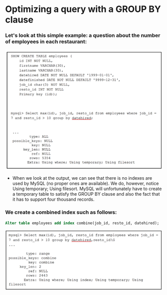 # Optimizing a query with a GROUP BY clause
### Let's look at this simple example: a question about the number of employees in each restaurant:
![alt text](1.png)
- When we look at the output, we can see that there is no indexes are used by MySQL (no
proper ones are available). We do, however, notice Using temporary; Using filesort.
MySQL will unfortunately have to create a temporary table to satisfy the GROUP BY clause
and also the fact that it has to support four thousand records.

### We create a combined index such as follows:
```sql
Alter table employees add index combine(job_id, resto_id, datehired);
```
![alt text](2.png)
